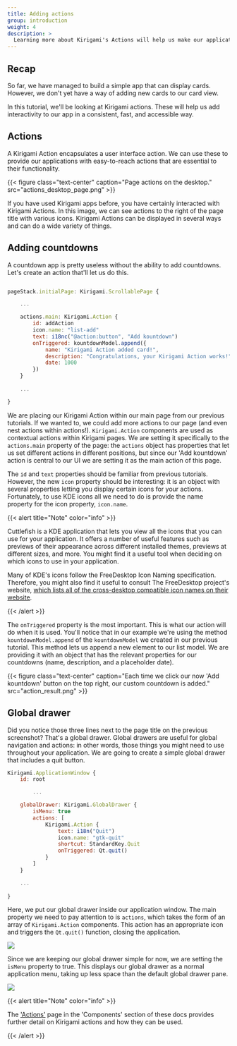 ```yaml
---
title: Adding actions
group: introduction
weight: 4
description: >
  Learning more about Kirigami's Actions will help us make our application more useful.
---
```

## Recap

So far, we have managed to build a simple app that can display cards. However, we don't yet have a way of adding new cards to our card view.

In this tutorial, we'll be looking at Kirigami actions. These will help us add interactivity to our app in a consistent, fast, and accessible way.

## Actions

A Kirigami Action encapsulates a user interface action. We can use these to provide our applications with easy-to-reach actions that are essential to their functionality.

{{< figure class="text-center" caption="Page actions on the desktop." src="actions_desktop_page.png" >}}

If you have used Kirigami apps before, you have certainly interacted with Kirigami Actions. In this image, we can see actions to the right of the page title with various icons. Kirigami Actions can be displayed in several ways and can do a wide variety of things.

## Adding countdowns

A countdown app is pretty useless without the ability to add countdowns. Let's create an action that'll let us do this.

```qml

pageStack.initialPage: Kirigami.ScrollablePage {

	...

	actions.main: Kirigami.Action {
		id: addAction
		icon.name: "list-add"
		text: i18nc("@action:button", "Add kountdown")
		onTriggered: kountdownModel.append({
			name: "Kirigami Action added card!",
			description: "Congratulations, your Kirigami Action works!",
			date: 1000
		})
	}
		
	... 

}
```

We are placing our Kirigami Action within our main page from our previous tutorials. If we wanted to, we could add more actions to our page (and even nest actions within actions!). `Kirigami.Action` components are used as contextual actions within Kirigami pages. We are setting it specifically to the `actions.main` property of the page: the `actions` object has properties that let us set different actions in different positions, but since our 'Add kountdown' action is central to our UI we are setting it as the main action of this page.

The `id` and `text` properties should be familiar from previous tutorials. However, the new `icon` property should be interesting: it is an object with several properties letting you display certain icons for your actions. Fortunately, to use KDE icons all we need to do is provide the name property for the icon property, `icon.name`.

{{< alert title="Note" color="info" >}}

Cuttlefish is a KDE application that lets you view all the icons that you can use for your application. It offers a number of useful features such as previews of their appearance across different installed themes, previews at different sizes, and more. You might find it a useful tool when deciding on which icons to use in your application. 

Many of KDE's icons follow the FreeDesktop Icon Naming specification. Therefore, you might also find it useful to consult The FreeDesktop project's website, [which lists all of the cross-desktop compatible icon names on their website](https://specifications.freedesktop.org/icon-naming-spec/icon-naming-spec-latest.html).

{{< /alert >}}

The `onTriggered` property is the most important. This is what our action will do when it is used. You'll notice that in our example we're using the method `kountdownModel.append` of the `kountdownModel` we created in our previous tutorial. This method lets us append a new element to our list model. We are providing it with an object that has the relevant properties for our countdowns (name, description, and a placeholder date).

{{< figure class="text-center" caption="Each time we click our now 'Add kountdown' button on the top right, our custom countdown is added." src="action_result.png" >}}

## Global drawer

Did you notice those three lines next to the page title on the previous screenshot? That's a global drawer. Global drawers are useful for global navigation and actions: in other words, those things you might need to use throughout your application. We are going to create a simple global drawer that includes a quit button.

```qml
Kirigami.ApplicationWindow {
	id: root

		...

	globalDrawer: Kirigami.GlobalDrawer {
		isMenu: true
		actions: [
			Kirigami.Action {
				text: i18n("Quit")
				icon.name: "gtk-quit"
				shortcut: StandardKey.Quit
				onTriggered: Qt.quit()
			}
		]
	}

	...
	
}

```

Here, we put our global drawer inside our application window. The main property we need to pay attention to is `actions`, which takes the form of an array of `Kirigami.Action` components. This action has an appropriate icon and triggers the `Qt.quit()` function, closing the application.

![](global_drawer.png)

Since we are keeping our global drawer simple for now, we are setting the `isMenu` property to true. This displays our global drawer as a normal application menu, taking up less space than the default global drawer pane.

![](quit_action.png)

{{< alert title="Note" color="info" >}}

The ['Actions'](https://develop.kde.org/docs/kirigami/actions/) page in the 'Components' section of these docs provides further detail on Kirigami actions and how they can be used.

{{< /alert >}}

